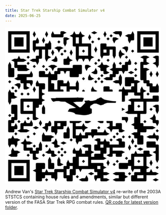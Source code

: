 ```yaml
---
title: Star Trek Starship Combat Simulator v4
date: 2025-06-25
---
```

![FASATrek](/images/TCSQR.png) 

Andrew Van's [Star Trek Starship Combat Simulator v4](https://drive.google.com/file/d/1fOLmOLRTMevAf0K4xR0G9h0RDuVgBA7d/view?usp=drive_link) re-write of the 2003A STSTCS containing house rules and amendments, similar but different version of the FASA Star Trek RPG combat rules. [QR code for latest version folder](https://drive.google.com/drive/folders/1nJv-3pB6QljtcbD5wZseWaON4MR7iLtR).